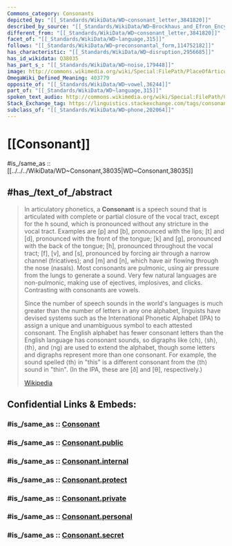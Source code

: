 ```yaml
---
Commons_category: Consonants
depicted_by: "[[_Standards/WikiData/WD~consonant_letter,3841820]]"
described_by_source: "[[_Standards/WikiData/WD~Brockhaus_and_Efron_Encyclopedic_Dictionary,602358]]"
different_from: "[[_Standards/WikiData/WD~consonant_letter,3841820]]"
facet_of: "[[_Standards/WikiData/WD~language,315]]"
follows: "[[_Standards/WikiData/WD~preconsonantal_form,114752182]]"
has_characteristic: "[[_Standards/WikiData/WD~disruption,2956685]]"
has_id_wikidata: Q38035
has_part_s_: "[[_Standards/WikiData/WD~noise,179448]]"
image: http://commons.wikimedia.org/wiki/Special:FilePath/PlaceOfArticulation.svg
OmegaWiki_Defined_Meaning: 403779
opposite_of: "[[_Standards/WikiData/WD~vowel,36244]]"
part_of: "[[_Standards/WikiData/WD~language,315]]"
spoken_text_audio: http://commons.wikimedia.org/wiki/Special:FilePath/Consonant.ogg
Stack_Exchange_tag: https://linguistics.stackexchange.com/tags/consonants
subclass_of: "[[_Standards/WikiData/WD~phone,202064]]"
---
```


# [[Consonant]] 

#is_/same_as :: [[../../../WikiData/WD~Consonant,38035|WD~Consonant,38035]] 

## #has_/text_of_/abstract 

> In articulatory phonetics, a **Consonant** is a speech sound that is articulated with complete or partial closure of the vocal tract, except for the h sound, which is pronounced without any stricture in the vocal tract. Examples are [p] and [b], pronounced with the lips; [t] and [d], pronounced with the front of the tongue; [k] and [g], pronounced with the back of the tongue; [h], pronounced throughout the vocal tract; [f], [v], and [s], pronounced by forcing air through a narrow channel (fricatives); and [m] and [n], which have air flowing through the nose (nasals). Most consonants are pulmonic, using air pressure from the lungs to generate a sound. Very few natural languages are non-pulmonic, making use of ejectives, implosives, and clicks. Contrasting with consonants are vowels.
>
> Since the number of speech sounds in the world's languages is much greater than the number of letters in any one alphabet, linguists have devised systems such as the International Phonetic Alphabet (IPA) to assign a unique and unambiguous symbol to each attested consonant. The English alphabet has fewer consonant letters than the English language has consonant sounds, so digraphs like ⟨ch⟩, ⟨sh⟩, ⟨th⟩, and ⟨ng⟩ are used to extend the alphabet, though some letters and digraphs represent more than one consonant. For example, the sound spelled ⟨th⟩ in "this" is a different consonant from the ⟨th⟩ sound in "thin". (In the IPA, these are [ð] and [θ], respectively.)
>
> [Wikipedia](https://en.wikipedia.org/wiki/Consonant) 


## Confidential Links & Embeds: 

### #is_/same_as :: [Consonant](Consonant.md) 

### #is_/same_as :: [Consonant.public](/_public/Language/Word/Phoneme/Consonant.public.md) 

### #is_/same_as :: [Consonant.internal](/_internal/Language/Word/Phoneme/Consonant.internal.md) 

### #is_/same_as :: [Consonant.protect](/_protect/Language/Word/Phoneme/Consonant.protect.md) 

### #is_/same_as :: [Consonant.private](/_private/Language/Word/Phoneme/Consonant.private.md) 

### #is_/same_as :: [Consonant.personal](/_personal/Language/Word/Phoneme/Consonant.personal.md) 

### #is_/same_as :: [Consonant.secret](/_secret/Language/Word/Phoneme/Consonant.secret.md)

